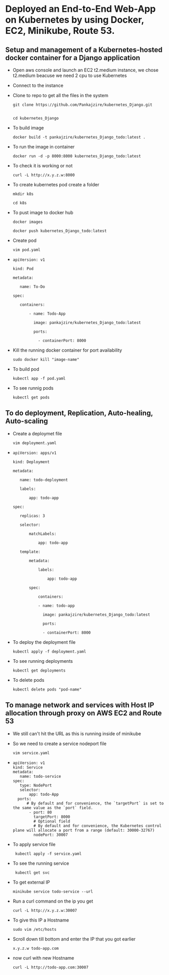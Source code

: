 
# Deployed an End-to-End Web-App on Kubernetes by using Docker, EC2, Minikube, Route 53.

## Setup and management of a Kubernetes-hosted docker container for a Django application

* Open aws console and launch an  EC2 t2.medium instance, we chose t2.medium beacuse we need 2 cpu to use Kubernetes

* Connect to the instance


* Clone to repo to get all the files in the system

      git clone https://github.com/Pankajzire/kubernetes_Django.git


      cd kubernetes_Django

* To build image

      docker build -t pankajzire/kubernetes_Django_todo:latest .

* To run the image in container

      docker run -d -p 8000:8000 kubernetes_Django_todo:latest

* To check it is working or not

      curl -L http://x.y.z.w:8000

* To create kubernetes pod create a folder

      mkdir k8s

      cd k8s

* To pust image to docker hub  

      docker images

      docker push kubernetes_Django_todo:latest

* Create pod
     
      
      vim pod.yaml

     
*     apiVersion: v1

      kind: Pod

      metadata:

         name: To-Do

      spec:

         containers:

             - name: Todo-App

               image: pankajzire/kubernetes_Django_todo:latest

               ports:

                 - containerPort: 8000

* Kill the running docker container for port availability  

      sudo docker kill "image-name"

* To build pod

      kubectl app -f pod.yaml

* To see runnig pods
      
      kubectl get pods 

## To do deployment, Replication, Auto-healing, Auto-scaling

* Create a deploymet file

      vim deployment.yaml

*     apiVersion: apps/v1

      kind: Deployment

      metadata:

         name: todo-deployment

         labels:

             app: todo-app

      spec:

         replicas: 3

         selector:

             matchLabels:

                 app: todo-app

         template:

             metadata:

                 labels:

                     app: todo-app

             spec:

                 containers:

                 - name: todo-app

                   image: pankajzire/kubernetes_Django_todo:latest

                   ports:

                   - containerPort: 8000
     

* To deploy the deployment file

      kubectl apply -f deployment.yaml

* To see running deployments

      kubectl get deployments

* To delete pods

      kubectl delete pods "pod-name"


## To manage network and services with Host IP allocation through proxy on AWS EC2 and Route 53

* We still can't hit the URL as this is running inside of minikube

* So we need to create a service nodeport file
  
      vim service.yaml

*     apiVersion: v1
      kind: Service
      metadata:
         name: todo-service
      spec:
         type: NodePort
         selector:
             app: todo-App
        ports:
            # By default and for convenience, the `targetPort` is set to the same value as the `port` field.
             - port: 80
               targetPort: 8000
               # Optional field
               # By default and for convenience, the Kubernetes control plane will allocate a port from a range (default: 30000-32767)
               nodePort: 30007

* To apply service file

       kubectl apply -f service.yaml

* To see the running service

       kubectl get svc 

* To get external IP

      minikube service todo-service --url 

* Run a curl command on the ip you get

      curl -L http://x.y.z.w:30007

* To give this IP a Hostname

      sudo vim /etc/hosts

* Scroll down till bottom and enter the IP that you got earlier

      x.y.z.w todo-app.com

* now curl with new Hostname

      curl -L http://todo-app.com:30007
    

    







